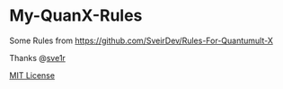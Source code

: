 # My-QuanX-Rules
Some Rules from https://github.com/SveirDev/Rules-For-Quantumult-X

Thanks @[sve1r](https://github.com/sve1r)

[MIT License](https://github.com/bronya5th/My-QuanX-Rules/blob/master/LICENSE)
